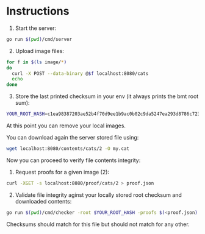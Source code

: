# Instructions

1. Start the server:

```sh
go run $(pwd)/cmd/server
```

2. Upload image files:

```sh
for f in $(ls image/*)
do
  curl -X POST --data-binary @$f localhost:8080/cats
  echo
done
```

3. Store the last printed checksum in your env (it always prints the bmt root sum):

```sh
YOUR_ROOT_HASH=c1ea98387203ae52b4f70d9ee1b9ac0b02c9da5247ea293d8786c7234bf53b20
```

At this point you can remove your local images.

You can download again the server stored file using:

```sh
wget localhost:8080/contents/cats/2 -O my.cat
```

Now you can proceed to verify file contents integrity:

1. Request proofs for a given image (2):

```sh
curl -XGET -s localhost:8080/proof/cats/2 > proof.json
```

2. Validate file integrity aginst your locally stored root checksum and downloaded contents:

```sh
go run $(pwd)/cmd/checker -root $YOUR_ROOT_HASH -proofs $(<proof.json) my.cat
```

Checksums should match for this file but should not match for any other.
